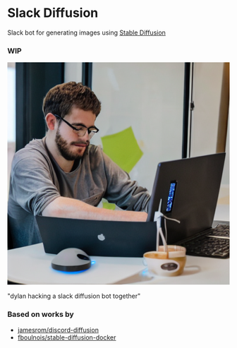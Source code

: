 # Slack Diffusion

Slack bot for generating images using [Stable Diffusion](https://stability.ai/blog/stable-diffusion-public-release)

### WIP

![dylan hacking a slack diffusion bot together](images/dylan_hacking_a_slack_diffusion_bot_together.png)

"dylan hacking a slack diffusion bot together"

### Based on works by

- [jamesrom/discord-diffusion](https://github.com/jamesrom/discord-diffusion)
- [fboulnois/stable-diffusion-docker](https://github.com/fboulnois/stable-diffusion-docker)
